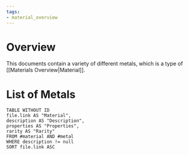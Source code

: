 ```yaml
---
tags:
- material_overview
---
```

# Overview
This documents contain a variety of different metals, which is a type of [[Materials Overview|Material]].
# List of Metals
```dataview
TABLE WITHOUT ID
file.link AS "Material",
description AS "Description",
properties AS "Properties",
rarity AS "Rarity"
FROM #material AND #metal
WHERE description != null
SORT file.link ASC
```
